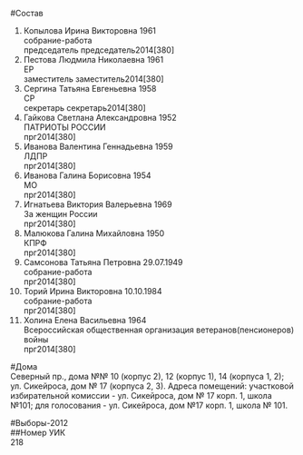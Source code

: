 #Состав  
1. Копылова Ирина Викторовна 1961  
    собрание-работа  
    председатель председатель2014[380]  
2. Пестова Людмила Николаевна 1961  
    ЕР  
    заместитель заместитель2014[380]  
3. Сергина Татьяна Евгеньевна 1958  
    СР  
    секретарь секретарь2014[380]  
4. Гайкова Светлана Александровна 1952  
    ПАТРИОТЫ РОССИИ  
    прг2014[380]  
5. Иванова Валентина Геннадьевна 1959  
    ЛДПР  
    прг2014[380]  
6. Иванова Галина Борисовна 1954  
    МО  
    прг2014[380]  
7. Игнатьева Виктория Валерьевна 1969  
    За женщин России  
    прг2014[380]  
8. Малюкова Галина Михайловна 1950  
    КПРФ  
    прг2014[380]  
9. Самсонова Татьяна Петровна 29.07.1949  
    собрание-работа  
    прг2014[380]  
10. Торий Ирина Викторовна 10.10.1984  
    собрание-работа  
    прг2014[380]  
11. Холина Елена Васильевна 1964  
    Всероссийская общественная организация ветеранов(пенсионеров) войны  
    прг2014[380]  
  
#Дома  
Северный пр., дома №№ 10 (корпус 2), 12 (корпус 1), 14 (корпуса 1, 2); ул. Сикейроса, дом № 17 (корпуса 2, 3). Адреса помещений: участковой избирательной комиссии - ул. Сикейроса, дом № 17 корп. 1, школа №101; для голосования - ул. Сикейроса, дом №17 корп. 1, школа № 101.  
  
#Выборы-2012  
##Номер УИК  
218  
